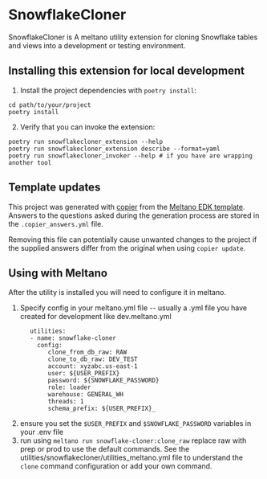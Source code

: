 # SnowflakeCloner

SnowflakeCloner is A meltano utility extension for cloning Snowflake tables and views into a development or testing environment.

## Installing this extension for local development

1. Install the project dependencies with `poetry install`:

```shell
cd path/to/your/project
poetry install
```

2. Verify that you can invoke the extension:

```shell
poetry run snowflakecloner_extension --help
poetry run snowflakecloner_extension describe --format=yaml
poetry run snowflakecloner_invoker --help # if you have are wrapping another tool
```

## Template updates

This project was generated with [copier](https://copier.readthedocs.io/en/stable/) from the [Meltano EDK template](https://github.com/meltano/edk).
Answers to the questions asked during the generation process are stored in the `.copier_answers.yml` file.

Removing this file can potentially cause unwanted changes to the project if the supplied answers differ from the original when using `copier update`.

## Using with Meltano
After the utility is installed you will need to configure it in meltano.

1) Specify config in your meltano.yml file -- usually a .yml file you have created for development like dev.meltano.yml

```
      utilities:
      - name: snowflake-cloner
        config:
           clone_from_db_raw: RAW
           clone_to_db_raw: DEV_TEST
           account: xyzabc.us-east-1
           user: ${USER_PREFIX}
           password: ${SNOWFLAKE_PASSWORD}
           role: loader
           warehouse: GENERAL_WH
           threads: 1
           schema_prefix: ${USER_PREFIX}_
```
2) ensure you set the ```$USER_PREFIX``` and ```$SNOWFLAKE_PASSWORD``` variables in your .env file
3) run using ```meltano run snowflake-cloner:clone_raw``` replace raw with prep or prod to use the default commands. See the utilities/snowflakecloner/utilities_meltano.yml file to understand the ```clone``` command configuration or add your own command. 
